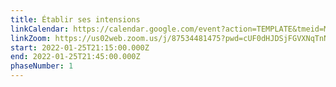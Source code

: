 ```yaml
---
title: Établir ses intensions
linkCalendar: https://calendar.google.com/event?action=TEMPLATE&tmeid=M21idnJrYmdhZWdndWJxcnNwdGYwanVwYXIgbGVzeWFAZW52aXNpb25tYW5hZ2VtZW50LmNvbQ&tmsrc=lesya%40envisionmanagement.com
linkZoom: https://us02web.zoom.us/j/87534481475?pwd=cUF0dHJDSjFGVXNqTnNiNm9HSC9NUT09
start: 2022-01-25T21:15:00.000Z
end: 2022-01-25T21:45:00.000Z
phaseNumber: 1
---
```

